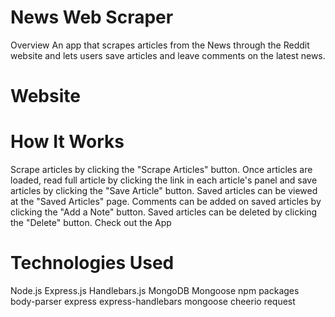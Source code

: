 

# News Web Scraper
Overview
An app that scrapes articles from the News through the Reddit website and lets users save articles and leave comments on the latest news.

# Website

# How It Works
Scrape articles by clicking the "Scrape Articles" button.
Once articles are loaded, read full article by clicking the link in each article's panel and save articles by clicking the "Save Article" button.
Saved articles can be viewed at the "Saved Articles" page.
Comments can be added on saved articles by clicking the "Add a Note" button.
Saved articles can be deleted by clicking the "Delete" button.
Check out the App

# Technologies Used
Node.js
Express.js
Handlebars.js
MongoDB
Mongoose
npm packages
body-parser
express
express-handlebars
mongoose
cheerio
request
